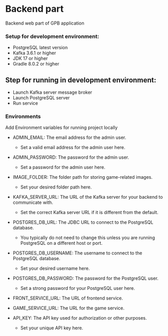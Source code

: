 # Backend part
Backend web part of GPB application 

### Setup for development environment:

* PostgreSQL latest version
* Kafka 3.6.1 or higher
* JDK 17 or higher
* Gradle 8.0.2 or higher

## Step for running in development environment:
* Launch Kafka server message broker
* Launch PostgreSQL server
* Run service

### Environments

Add Environment variables for running project locally

* ADMIN_EMAIL: The email address for the admin user.
    * Set a valid email address for the admin user here.
  

* ADMIN_PASSWORD: The password for the admin user.
    * Set a password for the admin user here.
  

* IMAGE_FOLDER: The folder path for storing game-related images.
    * Set your desired folder path here.
  

* KAFKA_SERVER_URL: The URL of the Kafka server for your backend to communicate with.
    * Set the correct Kafka server URL if it is different from the default.
  

* POSTGRES_DB_URL: The JDBC URL to connect to the PostgreSQL database.
    * You typically do not need to change this unless you are running PostgreSQL on a different host or port.
  

* POSTGRES_DB_USERNAME: The username to connect to the PostgreSQL database.
    * Set your desired username here.
  

* POSTGRES_DB_PASSWORD: The password for the PostgreSQL user.
    * Set a strong password for your PostgreSQL user here.
  

* FRONT_SERVICE_URL: The URL of frontend service.
  

* GAME_SERVICE_URL: The URL for the game service.
  

* API_KEY: The API key used for authorization or other purposes.
    * Set your unique API key here.